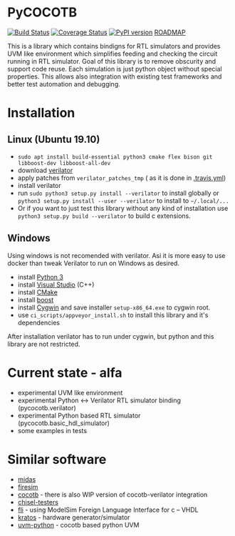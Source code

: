 # PyCOCOTB

[![Build Status](https://travis-ci.org/Nic30/pycocotb.svg?branch=master)](https://travis-ci.org/Nic30/pycocotb)
[![Coverage Status](https://coveralls.io/repos/github/Nic30/pycocotb/badge.svg?branch=master)](https://coveralls.io/github/Nic30/pycocotb?branch=master)
[![PyPI version](https://badge.fury.io/py/pycocotb.svg)](http://badge.fury.io/py/pycocotb)
[ROADMAP](https://drive.google.com/file/d/1zyegLIf7VaBRyb-ED5vgOMmHzW4SRZLp/view?usp=sharing)


This is a library which contains bindigns for RTL simulators and provides UVM like environment which simplifies feeding and checking the circuit running in RTL simulator.
Goal of this library is to remove obscurity and support code reuse. Each simulation is just python object without special properties. This allows also integration with existing test frameworks and better test automation and debugging.


# Installation

## Linux (Ubuntu 19.10)

* `sudo apt install build-essential python3 cmake flex bison git libboost-dev libboost-all-dev`
* download [verilator](https://www.veripool.org/projects/verilator/wiki/Installing)
* apply patches from `verilator_patches_tmp` ( as it is done in [.travis.yml](https://github.com/Nic30/pycocotb/blob/master/.travis.yml#L50))
* install verilator
* run `sudo python3 setup.py install --verilator` to install globally or `python3 setup.py install --user --verilator` to install to `~/.local/...`
* Or if you want to just test this library without any kind of installation use `python3 setup.py build --verilator` to build c extensions.

## Windows

Using windows is not recomended with verilator. Asi it is more easy to use docker than tweak Verilator to run on Windows as desired.

* install [Python 3](https://www.python.org/downloads/)
* install [Visual Studio](https://visualstudio.microsoft.com/thank-you-downloading-visual-studio/?sku=Community&rel=15) (C++)
* install [CMake](https://cmake.org/)
* install [boost](https://www.boost.org/doc/libs/1_69_0/more/getting_started/windows.html)
* install [Cygwin](https://cygwin.com/install.html) and save installer `setup-x86_64.exe` to cygwin root.
* use `ci_scripts/appveyor_install.sh` to install this library and it's dependencies

After installation verilator has to run under cygwin, but python and this library are not restricted.



# Current state - alfa
* experimental UVM like environment
* experimental Python <-> Verilator RTL simulator binding (pycocotb.verilator)
* experimental Python based RTL simulator (pycocotb.basic_hdl_simulator)
* some examples in tests


# Similar software

* [midas](https://github.com/ucb-bar/midas)
* [firesim](https://github.com/firesim/firesim)
* [cocotb](https://github.com/cocotb/cocotb) - there is also WIP version of cocotb-verilator integration
* [chisel-testers](https://github.com/freechipsproject/chisel-testers)
* [fli](https://github.com/andrepool/fli) - using ModelSim Foreign Language Interface for c – VHDL
* [kratos](https://github.com/Kuree/kratos) - hardware generator/simulator
* [uvm-python](https://github.com/tpoikela/uvm-python) - cocotb based python UVM

